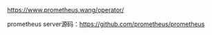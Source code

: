 https://www.prometheus.wang/operator/

prometheus server源码：https://github.com/prometheus/prometheus



